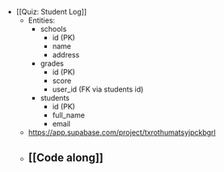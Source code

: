 - [[Quiz: Student Log]]
	- Entities:
		- schools
			- id (PK)
			- name
			- address
		- grades
			- id (PK)
			- score
			- user_id (FK via students id)
		- students
			- id (PK)
			- full_name
			- email
	- https://app.supabase.com/project/txrothumatsyjpckbgrl
	- [[Code along]]
		-